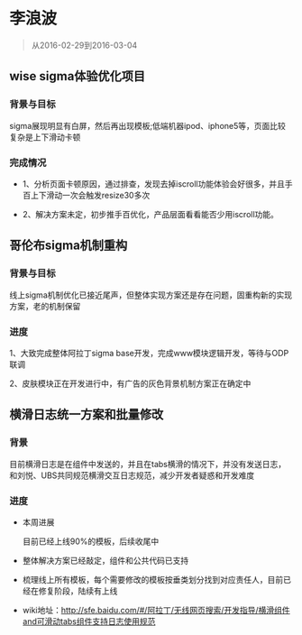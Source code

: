 # 李浪波

> 从2016-02-29到2016-03-04

## wise sigma体验优化项目

### 背景与目标

sigma展现明显有白屏，然后再出现模板;低端机器ipod、iphone5等，页面比较复杂是上下滑动卡顿

### 完成情况

* 1、分析页面卡顿原因，通过排查，发现去掉iscroll功能体验会好很多，并且手百上下滑动一次会触发resize30多次

* 2、解决方案未定，初步推手百优化，产品层面看看能否少用iscroll功能。



## 哥伦布sigma机制重构

### 背景与目标

线上sigma机制优化已接近尾声，但整体实现方案还是存在问题，固重构新的实现方案，老的机制保留

### 进度

1、大致完成整体阿拉丁sigma base开发，完成www模块逻辑开发，等待与ODP联调

2、皮肤模块正在开发进行中，有广告的灰色背景机制方案正在确定中



## 横滑日志统一方案和批量修改

### 背景

目前横滑日志是在组件中发送的，并且在tabs横滑的情况下，并没有发送日志，和刘悦、UBS共同规范横滑交互日志规范，减少开发者疑惑和开发难度

### 进度

* 本周进展
    
    目前已经上线90%的模板，后续收尾中

* 整体解决方案已经敲定，组件和公共代码已支持

* 梳理线上所有模板，每个需要修改的模板按垂类划分找到对应责任人，目前已经在修复阶段，陆续有上线

* wiki地址：http://sfe.baidu.com/#/阿拉丁/无线网页搜索/开发指导/横滑组件and可滑动tabs组件支持日志使用规范